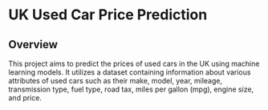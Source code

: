 # UK Used Car Price Prediction

## Overview
This project aims to predict the prices of used cars in the UK using machine learning models. It utilizes a dataset containing information about various attributes of used cars such as their make, model, year, mileage, transmission type, fuel type, road tax, miles per gallon (mpg), engine size, and price.
